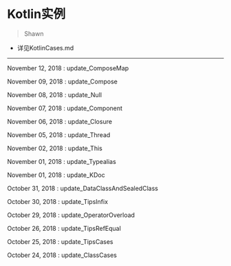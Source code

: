 # Kotlin实例
> Shawn

* 详见KotlinCases.md

---
November 12, 2018 : update_ComposeMap

November 09, 2018 : update_Compose

November 08, 2018 : update_Null

November 07, 2018 : update_Component

November 06, 2018 : update_Closure

November 05, 2018 : update_Thread

November 02, 2018 : update_This

November 01, 2018 : update_Typealias

November 01, 2018 : update_KDoc

October 31, 2018 : update_DataClassAndSealedClass

October 30, 2018 : update_TipsInfix

October 29, 2018 : update_OperatorOverload

October 26, 2018 : update_TipsRefEqual

October 25, 2018 : update_TipsCases

October 24, 2018 : update_ClassCases
